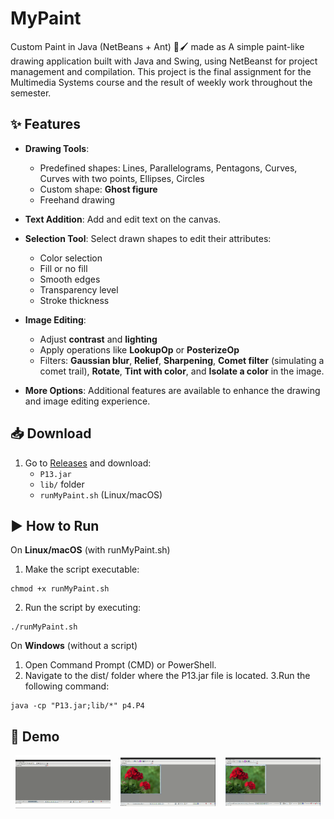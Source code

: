 # MyPaint
Custom Paint in Java (NetBeans + Ant) 🎨🖌️ made as A simple paint-like drawing application built with Java and Swing, using NetBeanst for project management and compilation. This project is the final assignment for the Multimedia Systems course and the result of weekly work throughout the semester.

## ✨ Features

- **Drawing Tools**:
  - Predefined shapes: Lines, Parallelograms, Pentagons, Curves, Curves with two points, Ellipses, Circles
  - Custom shape: **Ghost figure**
  - Freehand drawing

- **Text Addition**: Add and edit text on the canvas.

- **Selection Tool**: Select drawn shapes to edit their attributes:
  - Color selection
  - Fill or no fill
  - Smooth edges
  - Transparency level
  - Stroke thickness

- **Image Editing**:
  - Adjust **contrast** and **lighting**
  - Apply operations like **LookupOp** or **PosterizeOp**
  - Filters: **Gaussian blur**, **Relief**, **Sharpening**, **Comet filter** (simulating a comet trail), **Rotate**, **Tint with color**, and **Isolate a color** in the image.

- **More Options**: Additional features are available to enhance the drawing and image editing experience.
  
## 📥 Download  
1. Go to [Releases](https://github.com/blancagiron/MyPaint/releases) and download:  
   - `P13.jar`  
   - `lib/` folder  
   - `runMyPaint.sh` (Linux/macOS)
## ▶️ How to Run

On **Linux/macOS** (with runMyPaint.sh)

1. Make the script executable:
```
chmod +x runMyPaint.sh
```
2. Run the script by executing:
```
./runMyPaint.sh
```
On **Windows** (without a script)

1. Open Command Prompt (CMD) or PowerShell.
2. Navigate to the dist/ folder where the P13.jar file is located.
3.Run the following command:
```
java -cp "P13.jar;lib/*" p4.P4
```
## 🎥 Demo

<div style="display: flex; justify-content: space-around;">
  <img src="./docs/gif1.gif" alt="Formas y trazo" style="width: 30%;">
  <img src="./docs/gif2.gif" alt="Gif2" style="width: 30%;">
  <img src="./docs/gif3.gif" alt="Gif3" style="width: 30%;">
</div>